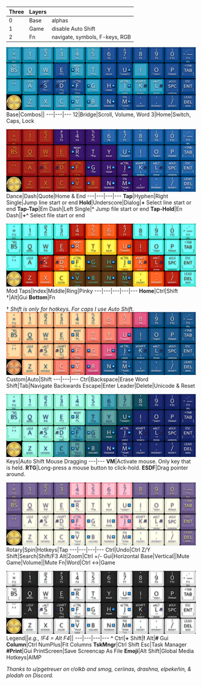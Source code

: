 Three|Layers||
---|---|---
0|Base|alphas
1|Game|disable Auto Shift
2|Fn|navigate, symbols, F-keys, RGB

![MT3 Dansher.png](https://github.com/WandersFar/Planck/blob/main/MT3%20Dansher.png)
Base|Combos||
---|---|---
12|Bridge|Scroll, Volume, Word
3|Home|Switch, Caps, Lock

![MT3 Marvel.png](https://github.com/WandersFar/Planck/blob/main/MT3%20Marvel.png)
Dance|Dash|Quote|Home & End
---|---|---|---
**Tap**|Hyphen|Right Single|Jump line start or end
**Hold**|Underscore|Dialog|**+** Select line start or end
**Tap-Tap**|Em Dash|Left Single|**^** Jump file start or end
**Tap-Hold**|En Dash||**+^** Select file start or end

![SA 1976.png](https://github.com/WandersFar/Planck/blob/main/SA%201976.png)
Mod Taps|Index|Middle|Ring|Pinky
---|---|---|---|---
**Home**|Ctrl|Shift †|Alt|Gui
**Bottom**|Fn

† *Shift is only for hotkeys. For caps I use Auto Shift.*
![SA Vilebloom.png](https://github.com/WandersFar/Planck/blob/main/SA%20Vilebloom.png)
Custom|Auto|Shift
---|---|---
Ctrl|Backspace|Erase Word
Shift|Tab|Navigate Backwards
Escape|Enter
Leader|Delete|Unicode & Reset

![SA Dreameater.png](https://github.com/WandersFar/Planck/blob/main/SA%20Dreameater.png)
Keys|Auto Shift Mouse Dragging
---|---
**VM**|Activate mouse. Only key that is held.
**RTG**|Long-press a mouse button to click-hold.
**ESDF**|Drag pointer around.

![DSA Astrolokeys.png](https://github.com/WandersFar/Planck/blob/main/DSA%20Astrolokeys.png)
Rotary|Spin|Hotkeys|Tap
---|---|---|---
Ctrl|Undo|Ctrl Z/Y
Shift|Search|Shift/F3
Alt|Zoom|Ctrl +/-
Gui|Horizontal
Base|Vertical||Mute
Game|Volume||Mute
Fn|Word|Ctrl ↔|Game

![MT3 Piano.png](https://github.com/WandersFar/Planck/blob/main/MT3%20Piano.png)
Legend||*e.g., !F4 = Alt F4*||
---|---|---|---
**^** Ctrl|**+** Shift|**!** Alt|**\#** Gui
**Column**|Ctrl NumPlus|Fit Columns
**TskMngr**|Ctrl Shift Esc|Task Manager
**\#Print**|Gui PrintScreen|Save Screencap As File
**Emoji**|Alt Shift|Global Media Hotkeys|AIMP

*Thanks to u/pgetreuer on r/olkb and smog, ceriinas, drashna, elpekeñin, & plodah on Discord.*
